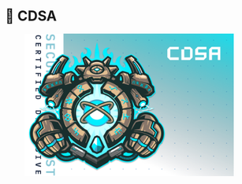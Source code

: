 # 🔵 CDSA

<figure><img src="../.gitbook/assets/image (11).png" alt=""><figcaption></figcaption></figure>
